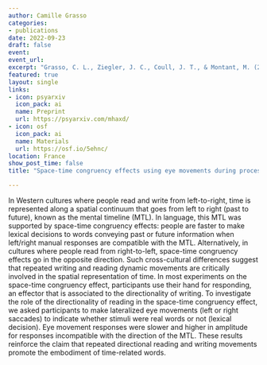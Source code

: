 ```yaml
---
author: Camille Grasso
categories:
- publications
date: 2022-09-23
draft: false
event: 
event_url: 
excerpt: "Grasso, C. L., Ziegler, J. C., Coull, J. T., & Montant, M. (2022). Space-time congruency effects using eye movements during processing of past-and future related words . *In press*. Accepted in Experimental Psychology"
featured: true
layout: single
links:
- icon: psyarxiv
  icon_pack: ai
  name: Preprint
  url: https://psyarxiv.com/mhaxd/
- icon: osf
  icon_pack: ai
  name: Materials
  url: https://osf.io/5ehnc/
location: France
show_post_time: false
title: "Space-time congruency effects using eye movements during processing of past-and future related words"

---
```


In Western cultures where people read and write from left-to-right, time is represented along a spatial continuum that goes from left to right (past to future), known as the mental timeline (MTL). In language, this MTL was supported by space-time congruency effects: people are faster to make lexical decisions to words conveying past or future information when left/right manual responses are compatible with the MTL. Alternatively, in cultures where people read from right-to-left, space-time congruency effects go in the opposite direction. Such cross-cultural differences suggest that repeated writing and reading dynamic movements are critically involved in the spatial representation of time. In most experiments on the space-time congruency effect, participants use their hand for responding, an effector that is associated to the directionality of writing. To investigate the role of the directionality of reading in the space-time congruency effect, we asked participants to make lateralized eye movements (left or right saccades) to indicate whether stimuli were real words or not (lexical decision). Eye movement responses were slower and higher in amplitude for responses incompatible with the direction of the MTL. These results reinforce the claim that repeated directional reading and writing movements promote the embodiment of time-related words.
